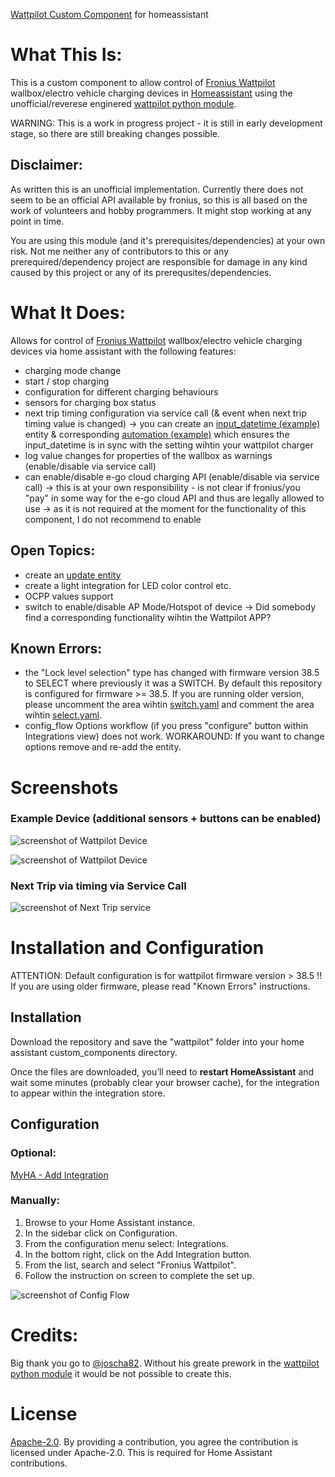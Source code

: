 [Wattpilot Custom Component](https://github.com/mk-maddin/wattpilot-HA) for homeassistant

# What This Is:

This is a custom component to allow control of [Fronius Wattpilot](https://www.fronius.com/en/solar-energy/installers-partners/technical-data/all-products/solutions/fronius-wattpilot/fronius-wattpilot/wattpilot-home-11-j) wallbox/electro vehicle charging devices in [Homeassistant](https://home-assistant.io) using the unofficial/reverese enginered [wattpilot python module](https://github.com/joscha82/wattpilot).

WARNING:
This is a work in progress project - it is still in early development stage, so there are still breaking changes possible.

## Disclaimer:

As written this is an unofficial implementation.
Currently there does not seem to be an official API available by fronius, so this is all based on the work of volunteers and hobby programmers.
It might stop working at any point in time.

You are using this module (and it's prerequisites/dependencies) at your own risk.
Not me neither any of contributors to this or any prerequired/dependency project are responsible for damage in any kind caused by this project or any of its prerequsites/dependencies.

# What It Does:

Allows for control of [Fronius Wattpilot](https://www.fronius.com/en/solar-energy/installers-partners/technical-data/all-products/solutions/fronius-wattpilot/fronius-wattpilot/wattpilot-home-11-j) wallbox/electro vehicle charging devices via home assistant with the following features:

* charging mode change
* start / stop charging
* configuration for different charging behaviours
* sensors for charging box status
* next trip timing configuration via service call (& event when next trip timing value is changed) -> you can create an [input_datetime (example)](packages/wattpilot/wattpilot_input_datetime.yaml) entity & corresponding [automation (example)](packages/wattpilot/wattpilot_automation.yaml) which ensures the input_datetime is in sync with the setting wihtin your wattpilot charger
* log value changes for properties of the wallbox as warnings (enable/disable via service call)
* can enable/disable e-go cloud charging API (enable/disable via service call) -> this is at your own responsibility - is not clear if fronius/you "pay" in some way for the e-go cloud API and thus are legally allowed to use -> as it is not required at the moment for the functionality of this component, I do not recommend to enable

## Open Topics:

* create an [update entity](https://www.home-assistant.io/blog/2022/04/06/release-20224/#introducing-update-entities)
* create a light integration for LED color control etc.
* OCPP values support
* switch to enable/disable AP Mode/Hotspot of device -> Did somebody find a corresponding functionality wihtin the Wattpilot APP?

## Known Errors:

* the "Lock level selection" type has changed with firmware version 38.5 to SELECT where previously it was a SWITCH. By default this repository is configured for firmware >= 38.5. If you are running older version, please uncomment the area wihtin [switch.yaml](https://github.com/mk-maddin/wattpilot-HA/blob/0d8815a71546bba6ee0f8b7a08453ec346ebb69f/custom_components/wattpilot/switch.yaml#L25) and comment the area wihtin [select.yaml](https://github.com/mk-maddin/wattpilot-HA/blob/0d8815a71546bba6ee0f8b7a08453ec346ebb69f/custom_components/wattpilot/select.yaml#L36).
* config_flow Options workflow (if you press "configure" button within Integrations view) does not work. WORKAROUND: If you want to change options remove and re-add the entity.

# Screenshots

### Example Device (additional sensors + buttons can be enabled)

![screenshot of Wattpilot Device](doc/device_view1.jpg)

![screenshot of Wattpilot Device](doc/device_view2.jpg)

### Next Trip via timing via Service Call

![screenshot of Next Trip service](doc/service_view1.jpg)

# Installation and Configuration

ATTENTION: Default configuration is for wattpilot firmware version > 38.5 !!
If you are using older firmware, please read "Known Errors" instructions.

## Installation

Download the repository and save the "wattpilot" folder into your home assistant custom_components directory.

Once the files are downloaded, you’ll need to **restart HomeAssistant** and wait some minutes (probably clear your browser cache),
for the integration to appear within the integration store.

## Configuration

### Optional:

[MyHA - Add Integration](https://my.home-assistant.io/redirect/config_flow_start?domain=wattpilot)

### Manually:

1. Browse to your Home Assistant instance.
2. In the sidebar click on Configuration.
3. From the configuration menu select: Integrations.
4. In the bottom right, click on the Add Integration button.
5. From the list, search and select "Fronius Wattpilot".
6. Follow the instruction on screen to complete the set up.

![screenshot of Config Flow](doc/config_flow1.jpg)

# Credits:

Big thank you go to [@joscha82](https://github.com/joscha82).
Without his greate prework in the [wattpilot python module](https://github.com/joscha82/wattpilot) it would be not possible to create this.

# License

[Apache-2.0](LICENSE). By providing a contribution, you agree the contribution is licensed under Apache-2.0. This is required for Home Assistant contributions.